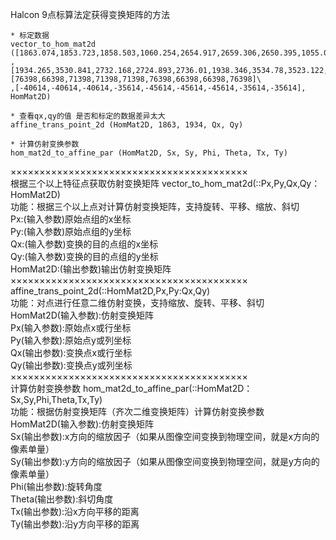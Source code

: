 Halcon 9点标算法定获得变换矩阵的方法
``` 
* 标定数据  
vector_to_hom_mat2d ([1863.074,1853.723,1858.503,1060.254,2654.917,2659.306,2650.395,1055.019,1064.807]\  
,[1934.265,3530.841,2732.168,2724.893,2736.01,1938.346,3534.78,3523.122,1926.546],\  
[76398,66398,71398,71398,71398,76398,66398,66398,76398]\  
,[-40614,-40614,-40614,-35614,-45614,-45614,-45614,-35614,-35614], HomMat2D)  
  
* 查看qx,qy的值 是否和标定的数据差异太大  
affine_trans_point_2d (HomMat2D, 1863, 1934, Qx, Qy)  

* 计算仿射变换参数
hom_mat2d_to_affine_par (HomMat2D, Sx, Sy, Phi, Theta, Tx, Ty)
```
×××××××××××××××××××××××××××××××××××××××××  
根据三个以上特征点获取仿射变换矩阵 
vector_to_hom_mat2d(::Px,Py,Qx,Qy：HomMat2D)  
功能：根据三个以上点对计算仿射变换矩阵，支持旋转、平移、缩放、斜切  
Px:(输入参数)原始点组的x坐标  
Py:(输入参数)原始点组的y坐标  
Qx:(输入参数)变换的目的点组的x坐标  
Qy:(输入参数)变换的目的点组的y坐标  
HomMat2D:(输出参数)输出仿射变换矩阵  
×××××××××××××××××××××××××××××××××××××××××  
affine_trans_point_2d(::HomMat2D,Px,Py:Qx,Qy)  
功能：对点进行任意二维仿射变换，支持缩放、旋转、平移、斜切  
HomMat2D(输入参数):仿射变换矩阵  
Px(输入参数):原始点x或行坐标  
Py(输入参数):原始点y或列坐标  
Qx(输出参数):变换点x或行坐标  
Qy(输出参数):变换点y或列坐标
×××××××××××××××××××××××××××××××××××××××××   
计算仿射变换参数
hom_mat2d_to_affine_par(::HomMat2D：Sx,Sy,Phi,Theta,Tx,Ty)  
功能：根据仿射变换矩阵（齐次二维变换矩阵）计算仿射变换参数  
HomMat2D(输入参数):仿射变换矩阵  
Sx(输出参数):x方向的缩放因子（如果从图像空间变换到物理空间，就是x方向的 像素单量）  
Sy(输出参数):y方向的缩放因子（如果从图像空间变换到物理空间，就是y方向的 像素单量）  
Phi(输出参数):旋转角度  
Theta(输出参数):斜切角度  
Tx(输出参数):沿x方向平移的距离  
Ty(输出参数):沿y方向平移的距离
